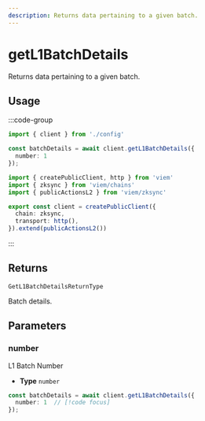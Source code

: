 ```yaml
---
description: Returns data pertaining to a given batch.
---
```


# getL1BatchDetails

Returns data pertaining to a given batch.

## Usage

:::code-group

```ts [example.ts]
import { client } from './config'

const batchDetails = await client.getL1BatchDetails({
  number: 1
});
```

```ts [config.ts]
import { createPublicClient, http } from 'viem'
import { zksync } from 'viem/chains'
import { publicActionsL2 } from 'viem/zksync'

export const client = createPublicClient({
  chain: zksync,
  transport: http(),
}).extend(publicActionsL2())
```
:::

## Returns 

`GetL1BatchDetailsReturnType`

Batch details.

## Parameters

### number

L1 Batch Number

- **Type** `number`

```ts
const batchDetails = await client.getL1BatchDetails({
  number: 1  // [!code focus]
});
```